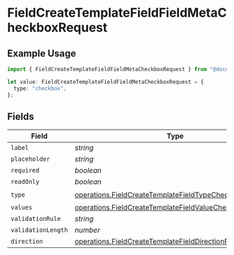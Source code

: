 # FieldCreateTemplateFieldFieldMetaCheckboxRequest

## Example Usage

```typescript
import { FieldCreateTemplateFieldFieldMetaCheckboxRequest } from "@documenso/sdk-typescript/models/operations";

let value: FieldCreateTemplateFieldFieldMetaCheckboxRequest = {
  type: "checkbox",
};
```

## Fields

| Field                                                                                                                              | Type                                                                                                                               | Required                                                                                                                           | Description                                                                                                                        |
| ---------------------------------------------------------------------------------------------------------------------------------- | ---------------------------------------------------------------------------------------------------------------------------------- | ---------------------------------------------------------------------------------------------------------------------------------- | ---------------------------------------------------------------------------------------------------------------------------------- |
| `label`                                                                                                                            | *string*                                                                                                                           | :heavy_minus_sign:                                                                                                                 | N/A                                                                                                                                |
| `placeholder`                                                                                                                      | *string*                                                                                                                           | :heavy_minus_sign:                                                                                                                 | N/A                                                                                                                                |
| `required`                                                                                                                         | *boolean*                                                                                                                          | :heavy_minus_sign:                                                                                                                 | N/A                                                                                                                                |
| `readOnly`                                                                                                                         | *boolean*                                                                                                                          | :heavy_minus_sign:                                                                                                                 | N/A                                                                                                                                |
| `type`                                                                                                                             | [operations.FieldCreateTemplateFieldTypeCheckboxRequest2](../../models/operations/fieldcreatetemplatefieldtypecheckboxrequest2.md) | :heavy_check_mark:                                                                                                                 | N/A                                                                                                                                |
| `values`                                                                                                                           | [operations.FieldCreateTemplateFieldValueCheckbox](../../models/operations/fieldcreatetemplatefieldvaluecheckbox.md)[]             | :heavy_minus_sign:                                                                                                                 | N/A                                                                                                                                |
| `validationRule`                                                                                                                   | *string*                                                                                                                           | :heavy_minus_sign:                                                                                                                 | N/A                                                                                                                                |
| `validationLength`                                                                                                                 | *number*                                                                                                                           | :heavy_minus_sign:                                                                                                                 | N/A                                                                                                                                |
| `direction`                                                                                                                        | [operations.FieldCreateTemplateFieldDirectionRequest](../../models/operations/fieldcreatetemplatefielddirectionrequest.md)         | :heavy_minus_sign:                                                                                                                 | N/A                                                                                                                                |